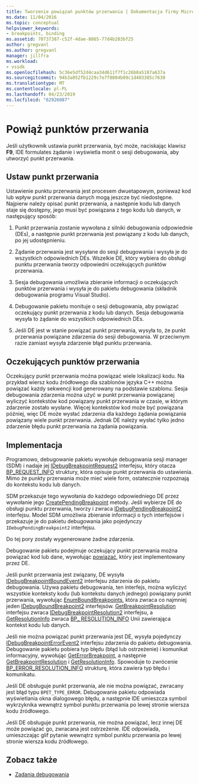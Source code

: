 ```yaml
---
title: Tworzenie powiązań punktów przerwania | Dokumentacja firmy Microsoft
ms.date: 11/04/2016
ms.topic: conceptual
helpviewer_keywords:
- breakpoints, binding
ms.assetid: 70737387-c52f-4dae-8865-77d4b203bf25
author: gregvanl
ms.author: gregvanl
manager: jillfra
ms.workload:
- vssdk
ms.openlocfilehash: 5c36e5df52d4caa34d611f7f1c26b8a5187a637a
ms.sourcegitcommit: 94b3a052fb1229c7e7f8804b09c1d403385c7630
ms.translationtype: MT
ms.contentlocale: pl-PL
ms.lasthandoff: 04/23/2019
ms.locfileid: "62926087"
---
```

# <a name="bind-breakpoints"></a>Powiąż punktów przerwania
Jeśli użytkownik ustawia punkt przerwania, być może, naciskając klawisz **F9**, IDE formulates żądanie i wyświetla monit o sesji debugowania, aby utworzyć punkt przerwania.

## <a name="set-a-breakpoint"></a>Ustaw punkt przerwania
 Ustawienie punktu przerwania jest procesem dwuetapowym, ponieważ kod lub wpływ punkt przerwania danych mogą jeszcze być niedostępne. Najpierw należy opisać punkt przerwania, a następnie kodu lub danych staje się dostępny, jego musi być powiązana z tego kodu lub danych, w następujący sposób:

1. Punkt przerwania zostanie wywołana z silniki debugowania odpowiednie (DEs), a następnie punkt przerwania jest powiązany z kodu lub danych, po jej udostępnieniu.

2. Żądanie przerwania jest wysyłane do sesji debugowania i wysyła je do wszystkich odpowiednich DEs. Wszelkie DE, który wybiera do obsługi punktu przerwania tworzy odpowiedni oczekujących punktów przerwania.

3. Sesja debugowania umożliwia zbieranie informacji o oczekujących punktów przerwania i wysyła je do pakietu debugowania (składnik debugowania programu Visual Studio).

4. Debugowanie pakietu monituje o sesji debugowania, aby powiązać oczekujący punkt przerwania z kodu lub danych. Sesja debugowania wysyła to żądanie do wszystkich odpowiednich DEs.

5. Jeśli DE jest w stanie powiązać punkt przerwania, wysyła to, że punkt przerwania powiązane zdarzenia do sesji debugowania. W przeciwnym razie zamiast wysyła zdarzenie błąd punktu przerwania.

## <a name="pending-breakpoints"></a>Oczekujących punktów przerwania
 Oczekujący punkt przerwania można powiązać wiele lokalizacji kodu. Na przykład wiersz kodu źródłowego dla szablonów języka C++ można powiązać każdy sekwencji kod generowany na podstawie szablonu. Sesja debugowania zdarzenia można użyć w punkt przerwania powiązanej wyliczyć kontekstów kod powiązany punkt przerwania w czasie, w którym zdarzenie zostało wysłane. Więcej kontekstów kod może być powiązana później, więc DE może wysłać zdarzenia dla każdego żądania powiązania powiązany wiele punkt przerwania. Jednak DE należy wysłać tylko jedno zdarzenie błędu punkt przerwania na żądania powiązania.

## <a name="implementation"></a>Implementacja
 Programowo, debugowanie pakietu wywołuje debugowania sesji manager (SDM) i nadaje jej [IDebugBreakpointRequest2](../../extensibility/debugger/reference/idebugbreakpointrequest2.md) interfejsu, który otacza [BP_REQUEST_INFO](../../extensibility/debugger/reference/bp-request-info.md) struktury, która opisuje punkt przerwania do ustawienia. Mimo że punkty przerwania może mieć wiele form, ostatecznie rozpoznają do kontekstu kodu lub danych.

 SDM przekazuje tego wywołania do każdego odpowiedniego DE przez wywołanie jego [CreatePendingBreakpoint](../../extensibility/debugger/reference/idebugengine2-creatependingbreakpoint.md) metody. Jeśli wybierze DE do obsługi punktu przerwania, tworzy i zwraca [IDebugPendingBreakpoint2](../../extensibility/debugger/reference/idebugpendingbreakpoint2.md) interfejsu. Model SDM umożliwia zbieranie informacji o tych interfejsów i przekazuje je do pakietu debugowania jako pojedynczy `IDebugPendingBreakpoint2` interfejsu.

 Do tej pory zostały wygenerowane żadne zdarzenia.

 Debugowanie pakietu podejmuje oczekujący punkt przerwania można powiązać kod lub dane, wywołując [powiązać](../../extensibility/debugger/reference/idebugpendingbreakpoint2-bind.md), który jest implementowany przez DE.

 Jeśli punkt przerwania jest związany, DE wysyła [IDebugBreakpointBoundEvent2](../../extensibility/debugger/reference/idebugbreakpointboundevent2.md) interfejsu zdarzenia do pakietu debugowania. Używa pakietu debugowania, ten interfejs, można wyliczyć wszystkie konteksty kodu (lub kontekstu danych jednego) powiązany punkt przerwania, wywołując [EnumBoundBreakpoints](../../extensibility/debugger/reference/idebugbreakpointboundevent2-enumboundbreakpoints.md), która zwraca co najmniej jeden [IDebugBoundBreakpoint2](../../extensibility/debugger/reference/idebugboundbreakpoint2.md) interfejsów. [GetBreakpointResolution](../../extensibility/debugger/reference/idebugboundbreakpoint2-getbreakpointresolution.md) interfejsu zwraca [IDebugBreakpointResolution2](../../extensibility/debugger/reference/idebugbreakpointresolution2.md) interfejsu, a [GetResolutionInfo](../../extensibility/debugger/reference/idebugbreakpointresolution2-getresolutioninfo.md) zwraca [BP_ RESOLUTION_INFO](../../extensibility/debugger/reference/bp-resolution-info.md) Unii zawierająca kontekst kodu lub danych.

 Jeśli nie można powiązać punkt przerwania jest DE, wysyła pojedynczy [IDebugBreakpointErrorEvent2](../../extensibility/debugger/reference/idebugbreakpointerrorevent2.md) interfejsu zdarzenia do pakietu debugowania. Debugowanie pakietu pobiera typ błędu (błąd lub ostrzeżenie) i komunikat informacyjny, wywołując [GetErrorBreakpoint](../../extensibility/debugger/reference/idebugbreakpointerrorevent2-geterrorbreakpoint.md), a następnie [GetBreakpointResolution](../../extensibility/debugger/reference/idebugerrorbreakpoint2-getbreakpointresolution.md) i [ GetResolutionInfo](../../extensibility/debugger/reference/idebugerrorbreakpointresolution2-getresolutioninfo.md). Spowoduje to zwrócenie [BP_ERROR_RESOLUTION_INFO](../../extensibility/debugger/reference/bp-error-resolution-info.md) strukturę, która zawiera typ błędu i komunikatu.

 Jeśli DE obsługuje punkt przerwania, ale nie można powiązać, zwracany jest błąd typu `BPET_TYPE_ERROR`. Debugowanie pakietu odpowiada wyświetlania okna dialogowego błędu, a następnie IDE umieszcza symbol wykrzyknika wewnątrz symbol punktu przerwania po lewej stronie wiersza kodu źródłowego.

 Jeśli DE obsługuje punkt przerwania, nie można powiązać, lecz innej DE może powiązać go, zwracana jest ostrzeżenie. IDE odpowiada, umieszczając glif pytanie wewnątrz symbol punktu przerwania po lewej stronie wiersza kodu źródłowego.

## <a name="see-also"></a>Zobacz także
- [Zadania debugowania](../../extensibility/debugger/debugging-tasks.md)